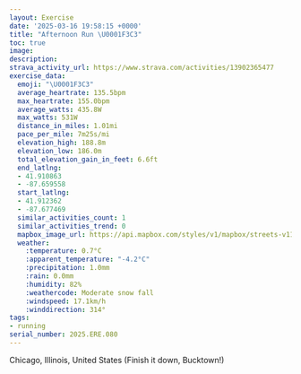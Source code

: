 ```yaml
---
layout: Exercise
date: '2025-03-16 19:58:15 +0000'
title: "Afternoon Run \U0001F3C3"
toc: true
image:
description:
strava_activity_url: https://www.strava.com/activities/13902365477
exercise_data:
  emoji: "\U0001F3C3"
  average_heartrate: 135.5bpm
  max_heartrate: 155.0bpm
  average_watts: 435.8W
  max_watts: 531W
  distance_in_miles: 1.01mi
  pace_per_mile: 7m25s/mi
  elevation_high: 188.8m
  elevation_low: 186.0m
  total_elevation_gain_in_feet: 6.6ft
  end_latlng:
  - 41.910863
  - -87.659558
  start_latlng:
  - 41.912362
  - -87.677469
  similar_activities_count: 1
  similar_activities_trend: 0
  mapbox_image_url: https://api.mapbox.com/styles/v1/mapbox/streets-v11/static/path-5+787af2-1.0(%7B~x~FdccvOCqA%40eDMuHBiAAqCEeB%3FcDIq%40Ay%40%40YFc%40%40a%40%3F%7BCAq%40Ca%40%3F_%40%40CJClACzCAh%40E%5E%3FNC%40ADcBEa%40BuBMeD%3F_AFgBCg%40%40yAGg%40%40aACaF),pin-s-s+e5b22e(-87.67555,41.9123),pin-s-f+89ae00(-87.66257999999996,41.910799999999995)/auto/800x800?access_token=pk.eyJ1Ijoiam9zaGJlY2ttYW4iLCJhIjoiY205eWR2aDd1MWZ6djJrbXc4a3M0bWZleiJ9.XiG9OWkNcZk2QzjJbxLB4A
  weather:
    :temperature: 0.7°C
    :apparent_temperature: "-4.2°C"
    :precipitation: 1.0mm
    :rain: 0.0mm
    :humidity: 82%
    :weathercode: Moderate snow fall
    :windspeed: 17.1km/h
    :winddirection: 314°
tags:
- running
serial_number: 2025.ERE.080
---
```

Chicago, Illinois, United States (Finish it down, Bucktown!)
